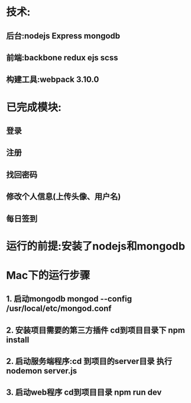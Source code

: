 # 技术:
## 后台:nodejs Express mongodb
## 前端:backbone redux ejs scss 
## 构建工具:webpack 3.10.0
# 已完成模块:
## 登录
## 注册
## 找回密码
## 修改个人信息(上传头像、用户名)
## 每日签到

# 运行的前提:安装了nodejs和mongodb

# Mac下的运行步骤
## 1. 启动mongodb mongod --config /usr/local/etc/mongod.conf
## 2. 安装项目需要的第三方插件 cd到项目目录下 npm install
## 2. 启动服务端程序:cd 到项目的server目录 执行 nodemon server.js
## 3. 启动web程序 cd到项目目录 npm run dev
